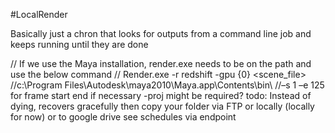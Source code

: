 #LocalRender

Basically just a chron that looks for outputs from a command line job and keeps running until they are done

// If we use the Maya installation, render.exe needs to be on the path and use the below command
// Render.exe -r redshift -gpu {0} <scene_file>
    //c:\\Program Files\\Autodesk\\maya2010\\Maya.app\\Contents\\bin\\
    //–s 1 –e 125 for frame start end if necessary
    -proj might be required?
todo:
Instead of dying, recovers gracefully
then copy your folder via FTP or locally (locally for now) or to google drive
see schedules via endpoint